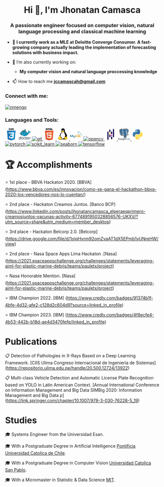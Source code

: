 <h1 align="center">Hi 👋, I'm Jhonatan Camasca</h1>
<h3 align="center">A passionate engineer focused on computer vision, natural language processing and classical machine learning</h3>

- 🤝 **I currently work as a MLE at Deloitte Converge Consumer. A fast-growing company actually leading the implementation of forecasting solutions with business impact.**

- 🔭 I’m also currently working on:
  -  **My computer vision and natural language proccessing knowledge**

- 📫 How to reach me **jccamascah@gmail.com**

<h3 align="left">Connect with me:</h3>
<p align="left">
<a href="https://www.linkedin.com/in/jhonatancamasca/" target="blank"><img align="center" src="https://raw.githubusercontent.com/rahuldkjain/github-profile-readme-generator/master/src/images/icons/Social/linked-in-alt.svg" alt="nmengo" height="30" width="40" /></a>
</p>

<h3 align="left">Languages and Tools:</h3>
<img src="https://raw.githubusercontent.com/devicons/devicon/master/icons/css3/css3-original-wordmark.svg" alt="css3" width="40" height="40"/> </a> <a href="https://www.djangoproject.com/" target="_blank" rel="noreferrer"> 
<img src="https://raw.githubusercontent.com/devicons/devicon/master/icons/docker/docker-original-wordmark.svg" alt="docker" width="40" height="40"/> </a> <a href="https://flask.palletsprojects.com/" target="_blank" rel="noreferrer"> 
<img src="https://www.vectorlogo.zone/logos/git-scm/git-scm-icon.svg" alt="git" width="40" height="40"/> </a> <a href="https://www.w3.org/html/" target="_blank" rel="noreferrer"> 
<img src="https://raw.githubusercontent.com/devicons/devicon/master/icons/html5/html5-original-wordmark.svg" alt="html5" width="40" height="40"/> </a> <a href="https://www.linux.org/" target="_blank" rel="noreferrer"> 
<img src="https://raw.githubusercontent.com/devicons/devicon/master/icons/linux/linux-original.svg" alt="linux" width="40" height="40"/> </a> <a href="https://www.mysql.com/" target="_blank" rel="noreferrer"> 
<img src="https://raw.githubusercontent.com/devicons/devicon/master/icons/mysql/mysql-original-wordmark.svg" alt="mysql" width="40" height="40"/> </a> <a href="https://opencv.org/" target="_blank" rel="noreferrer"> 
<img src="https://www.vectorlogo.zone/logos/opencv/opencv-icon.svg" alt="opencv" width="40" height="40"/> </a> <a href="https://pandas.pydata.org/" target="_blank" rel="noreferrer"> 
<img src="https://raw.githubusercontent.com/devicons/devicon/2ae2a900d2f041da66e950e4d48052658d850630/icons/pandas/pandas-original.svg" alt="pandas" width="40" height="40"/> </a> <a href="https://www.postgresql.org" target="_blank" rel="noreferrer"> 
<img src="https://raw.githubusercontent.com/devicons/devicon/master/icons/postgresql/postgresql-original-wordmark.svg" alt="postgresql" width="40" height="40"/> </a> <a href="https://www.python.org" target="_blank" rel="noreferrer"> 
<img src="https://raw.githubusercontent.com/devicons/devicon/master/icons/python/python-original.svg" alt="python" width="40" height="40"/> </a> <a href="https://pytorch.org/" target="_blank" rel="noreferrer"> 
<img src="https://www.vectorlogo.zone/logos/pytorch/pytorch-icon.svg" alt="pytorch" width="40" height="40"/> </a> <a href="https://redis.io" target="_blank" rel="noreferrer"> 
<img src="https://upload.wikimedia.org/wikipedia/commons/0/05/Scikit_learn_logo_small.svg" alt="scikit_learn" width="40" height="40"/> </a> <a href="https://seaborn.pydata.org/" target="_blank" rel="noreferrer"> 
<img src="https://seaborn.pydata.org/_images/logo-mark-lightbg.svg" alt="seaborn" width="40" height="40"/> </a> <a href="https://www.tensorflow.org" target="_blank" rel="noreferrer"> <img src="https://www.vectorlogo.zone/logos/tensorflow/tensorflow-icon.svg" alt="tensorflow" width="40" height="40"/> </a> </p>


# 🏆 Accomplishments

⭐ 1st place - BBVA Hackaton 2020. [BBVA] (https://www.bbva.com/es/innovacion/como-se-gana-el-hackathon-bbva-2020-los-vencedores-nos-lo-cuentan/)
 
⭐ 2nd place - Hackaton Creamos Juntos. [Banco BCP] (https://www.linkedin.com/posts/jhonatancamasca_elperaeqprimero-creamosjuntos-vacunas-activity-6774891950328856576-UKXV/?utm_source=share&utm_medium=member_desktop)

⭐ 3rd place - Hackaton Belcorp 2.0. [Belcorp] (https://drive.google.com/file/d/1ojqHvrm92omZvaAT1dX5EPmb1yUNreHW/view)

⭐ 2nd place - Nasa Space Apps Lima Hackaton .[Nasa] (https://2021.spaceappschallenge.org/challenges/statements/leveraging-aiml-for-plastic-marine-debris/teams/pauletx/project)

⭐ Nasa Honorable Mention. [Nasa] (https://2021.spaceappschallenge.org/challenges/statements/leveraging-aiml-for-plastic-marine-debris/teams/pauletx/project)

⭐ IBM Champion 2022. [IBM] (https://www.credly.com/badges/91374b1f-4bfe-4d32-afe2-c128d2c604d9?source=linked_in_profile)

⭐ IBM Champion 2023. [IBM] (https://www.credly.com/badges/4f8ecfe4-4b53-442b-b18d-ae4d3470fefe/linked_in_profile)

# Publications

📋 Detection of Pathologies in X-Rays Based on a Deep Learning Framework. [CIIS Ulima Congreso Internacional de Ingeniería de Sistemas] (https://repositorio.ulima.edu.pe/handle/20.500.12724/13922)

📋 Multi-class Vehicle Detection and Automatic License Plate Recognition based on YOLO in Latin American Context. [Annual International Conference on Information Management and Big Data SIMBig 2020: Information Management and Big Data p] (https://link.springer.com/chapter/10.1007/978-3-030-76228-5_19)

# Studies

🎓 Systems Engineer from the Universidad Esan. 

🎓 With a Postgraduate Degree in Artificial Intelligence [Pontificia Universidad Catolica de Chile](https://www.coursera.org/account/accomplishments/specialization/certificate/R2D673JP2BSM). 

🎓 With a Postgraduate Degree in Computer Vision [Universidad Catolica San Pablo](https://www.coursera.org/account/accomplishments/specialization/certificate/R2D673JP2BSM). 

🎓 With a Micromaster in Statistic & Data Science [MIT](https://www.coursera.org/account/accomplishments/specialization/certificate/R2D673JP2BSM). 
